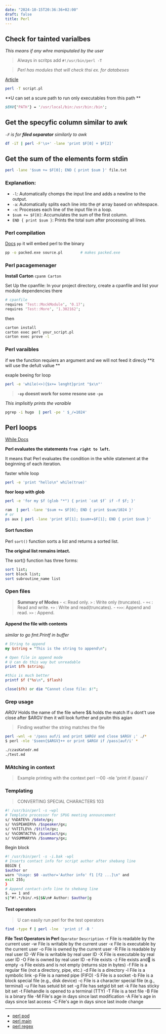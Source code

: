 ```yaml
---
date: "2024-10-15T20:36:36+02:00"
draft: false
title: Perl
---
```


## Check for tainted varialbes

*This means if any whre maniputaled by the user*

> Always in scritps add `#!/usr/bin/perl -T`

> *Perl has modules that will check thsi ex. for databeses*

[Article](https://www.geeksforgeeks.org/perl-taint-method/)

``` bash
perl -T script.pl
```

**U can set a scure path to run only executables from this path **

``` perl
$ENV{'PATH'} = '/usr/local/bin:/usr/bin:/bin';
```

## Get the specyfic column similar to awk

*`-F` is for **filed separator** similarly to awk*

``` bash
df -iT | perl -F'\s+' -lane 'print $F[0] + $F[2]'
```

## Get the sum of the elements form stdin

``` bash
perl -lane '$sum += $F[0]; END { print $sum }' file.txt
```

### Explanation:

-   `-l`: Automatically chomps the input line and adds a newline to the
    output.
-   `-a`: Automatically splits each line into the `@F` array based on
    whitespace.
-   `-n`: Processes each line of the input file in a loop.
-   `$sum += $F[0]`: Accumulates the sum of the first column.
-   `END { print $sum }`: Prints the total sum after processing all
    lines.

### Perl compilation

[Docs](https://metacpan.org/pod/pp) `pp` it will embed perl to the
binary

``` bash
pp -o packed.exe source.pl        # makes packed.exe
```

### Perl pacagemenager

**Install Carton** `cpanm Carton`

Set Up the cpanfile: In your project directory, create a cpanfile and
list your module dependencies there

``` perl
# cpanfile
requires 'Test::MockModule', '0.17';
requires 'Test::More', '1.302162';
```

then

``` bash
carton install
carton exec perl your_script.pl
carton exec prove -l
```

### Perl varaibles

if we the function requiers an argument and we will not feed it direcly
**it will use the defult vallue **

exaple beeing for loop

``` bash
perl -e 'while(<>){$x+= lenght}print "$x\n"'
```

> **`-ep` doesnt work for some resone use `-pe`**

*This implisitly prints the varaible*

``` bash
pgrep -i hugo  | perl -pe ' $_/=1024'
```

## Perl loops

[While Docs](https://www.perltutorial.org/perl-while/)

**Perl evaluates the statements `from right to left`.**

It means that Perl evaluates the condition in the while statement at the
beginning of each iteration.

faster while loop

``` bash
perl -e 'print "hello\n" while(true)'
```

**foor loop with glob**

``` bash
perl -e 'for my $f (glob "*") { print `cat $f` if -f $f; }'
```

``` bash
ram  | perl -lane '$sum += $F[0]; END { print $sum/1024 }'
# or 
ps aux | perl -lane 'print $F[1]; $sum+=$F[1]; END { print $sum }'
```

#### Sort function

Perl `sort()` function sorts a list and returns a sorted list.

**The original list remains intact.**

The sort() function has three forms:

``` bash
sort list;
sort block list;
sort subroutine_name list
```

### Open files

> **Summary of Modes** - `<`: Read only. `>` : Write only (truncates). -
> `+<` : Read and write. `+>` : Write and read(truncates). - `+>>`:
> Append and read. `>>` : Append.

#### Append the file with contents

*similar to go fmt.Printf in buffer*

``` perl
# String to append
my $string = "This is the string to append\n";

# Open file in append mode
# U can do this way but unreadable 
print $fh $string;

#this is much better
printf $f ("%s\n", $flash) 

close($fh) or die "Cannot close file: $!";
```


### Grep usage
*ARGV* Holds the name of the file where $& holds the match 
If u dont't use close after $ARGV then  it will look further and pruitn this agian
> Finding weather the string matches the file 
```bash
perl -wnl -e '/pass auf/i and print $ARGV and close $ARGV ;' ./*
$ perl -nle '$seen{$ARGV}++ or print $ARGV if /pass|auf/i' *

./czasKatedr.md
./test.md
```

### MAtching in context
> Example printing with the context
perl --00 -nle  'print if /pass/ i'

### Templating
> CONVERTING SPECIAL CHARACTERS 103
```bash 
#! /usr/bin/perl -s –wpl
# Template processor for SPUG meeting announcement
s/ %%DATE%% /$date/gx;
s/ %%SPEAKER%% /$speaker/gx;
s/ %%TITLE%% /$title/gx;
s/ %%CONTACT%% /$contact/gx;
s/ %%SUMMARY%% /$summary/gx;
```

Begin block
```bash 
#! /usr/bin/perl -s -i.bak -wpl
# Inserts contact info for script author after shebang line
BEGIN {
$author or
warn "Usage: $0 -author='Author info' f1 [f2 ...]\n" and
exit 255;
}
# Append contact-info line to shebang line
$. == 1 and
s|^#!.*/bin/.+$|$&\n# Author: $author|g
```


#### Test operators 
>U can easily run perl for  the test operators
```bash 
find -type f | perl -lne  'print if -B ' 

```
**File Test Operators in Perl**
`Operator`	`Description`
-r	File is readable by the current user
-w	File is writable by the current user
-x	File is executable by the current user
-o	File is owned by the current user
-R	File is readable by real user ID
-W	File is writable by real user ID
-X	File is executable by real user ID
-O	File is owned by real user ID
-e	File exists
-z	File exists and is empty
-s	File exists and is not empty (returns size in bytes)
-f	File is a regular file (not a directory, pipe, etc.)
-d	File is a directory
-l	File is a symbolic link
-p	File is a named pipe (FIFO)
-S	File is a socket
-b	File is a block special file (e.g., disk device)
-c	File is a character special file (e.g., terminal)
-u	File has setuid bit set
-g	File has setgid bit set
-k	File has sticky bit set
-t	Filehandle is opened to a terminal (TTY)
-T	File is a text file
-B	File is a binary file
-M	File's age in days since last modification
-A	File's age in days since last access
-C	File's age in days since last inode change


------------------------------------------------------------------------

- [perl pod](posts/PROGRAMMING/perl/perl_pod.md)
- [perl main](posts/PROGRAMMING/perl/perl_main.md)
- [perl regex](posts/PROGRAMMING/perl/perl_regex.md)
